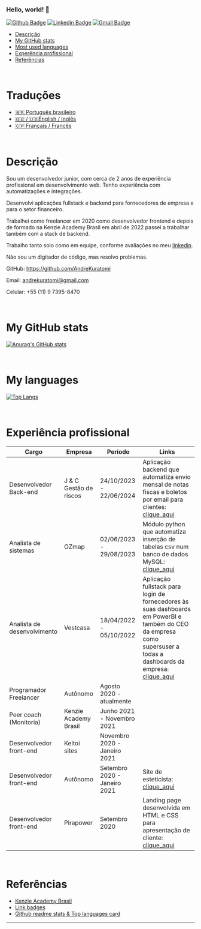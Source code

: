  ### Hello, world! 👋

[![Github Badge](https://img.shields.io/badge/-Github-000?style=flat-square&logo=Github&logoColor=white&link=https://github.com/AndreKuratomi)](https://github.com/AndreKuratomi)
[![Linkedin Badge](https://img.shields.io/badge/-LinkedIn-blue?style=flat-square&logo=Linkedin&logoColor=white&link=https://www.linkedin.com/in/andre-kuratomi/)](https://www.linkedin.com/in/andre-kuratomi/)
[![Gmail Badge](https://img.shields.io/badge/-Gmail-c14438?style=flat-square&logo=Gmail&logoColor=white&link=mailto:andrekuratomi@gmail.com)](mailto:andrekuratomi@gmail.com)

- [Descrição](#descrição)
- [My GitHub stats](#my-github-stats)
- [Most used languages](#my-languages)
- [Experência profissional](#experiência-profissional)
- [Referências](#referências)

<br>

# Traduções

- [🇧🇷 Português brasileiro](./README_pt-br.md)
- [🇬🇧 / 🇺🇸English / Inglês](https://github.com/AndreKuratomi/AndreKuratomi)
- [🇨🇵 Français / Francês](./README_fr.md)

<br>
  
# Descrição

Sou um desenvolvedor junior, com cerca de 2 anos de experiência profissional em desenvolvimento web. Tenho experiência com automatizações e integrações.

Desenvolvi aplicações fullstack e backend para fornecedores de empresa e para o setor financeiro. 

Trabalhei como freelancer em 2020 como desenvolvedor frontend e depois de formado na Kenzie Academy Brasil em abril de 2022 passei a trabalhar também com a stack de backend.

Trabalho tanto solo como em equipe, conforme avaliações no meu [linkedin](https://www.linkedin.com/in/andre-kuratomi/details/recommendations/?detailScreenTabIndex=0&locale=pt_BR).

Não sou um digitador de código, mas resolvo problemas.

GitHub:
https://github.com/AndreKuratomi

Email:
andrekuratomi@gmail.com

Celular:
+55 (11) 9 7395-8470


<br>

# My GitHub stats
[![Anurag's GitHub stats](https://github-readme-stats.vercel.app/api?username=AndreKuratomi&theme=dark)](https://github.com/anuraghazra/github-readme-stats)

<br>

# My languages
[![Top Langs](https://github-readme-stats.vercel.app/api/top-langs/?username=AndreKuratomi&layout=compact&how_icons=true&theme=dark)](https://github.com/anuraghazra/github-readme-stats)

<br>

# Experiência profissional

| Cargo| Empresa | Período | Links
| ------ | ------ |------ | ------
| Desenvolvedor Back-end | J & C Gestão de riscos | 24/10/2023 - 22/06/2024   | Aplicação backend que automatiza envio mensal de notas fiscas e boletos por email para clientes: [clique_aqui](https://github.com/AndreKuratomi/finances_mail_invoices_and_bills)
| Analista de sistemas | OZmap | 02/06/2023 - 29/08/2023  | Módulo python que automatiza inserção de tabelas csv num banco de dados MySQL: [clique_aqui](https://github.com/AndreKuratomi/tables_to_db)
| Analista de desenvolvimento | Vestcasa | 18/04/2022 - 05/10/2022  | Aplicação fullstack para login de fornecedores às suas dashboards em PowerBI e também do CEO da empresa como supersuser a todas a dashboards da empresa: [clique_aqui](https://github.com/AndreKuratomi/PrototipoLogin)
| Programador Freelancer | Autônomo | Agosto 2020 - atualmente  | 
| Peer coach (Monitoria) | Kenzie Academy Brasil | Junho 2021 - Novembro 2021 | 
| Desenvolvedor front-end | Keltoi sites | Novembro 2020 - Janeiro 2021 | 
| Desenvolvedor front-end | Autônomo | Setembro 2020 - Janeiro 2021 | Site de esteticista: [clique_aqui](https://github.com/AndreKuratomi/Beautician-website)
| Desenvolvedor front-end | Pirapower | Setembro 2020 | Landing page desenvolvida em HTML e CSS para apresentação de cliente: [clique_aqui](https://github.com/AndreKuratomi/pirapower-sketch)

<br>

# Referências
- [Kenzie Academy Brasil](https://kenzie.com.br/)
- [Link badges](https://shields.io/)
- [Github readme stats & Top languages card](https://github.com/anuraghazra/github-readme-stats)

<!--
## Translations

- [Arabic | العربية](/i18n/README.ar.md)
- [Albanian / Shqip](/i18n/README.sq.md)
- [Bangla / বাংলা](/i18n/README.bn.md)
- [Catalan / Català](/i18n/README.ca.md)
- [Danish / Dansk](/i18n/README.da.md)
- [Dutch / Nederlands](/i18n/README.nl.md)
- [English](https://github.com/supabase/supabase)
- [French / Français](/i18n/README.fr.md)
- [German / Deutsch](/i18n/README.de.md)
- [Greek / Ελληνικά](/i18n/README.gr.md)
- [Hebrew / עברית](/i18n/README.he.md)
- [Hindi / हिंदी](/i18n/README.hi.md)
- [Hungarian / Magyar](/i18n/README.hu.md)
- [Nepali / नेपाली](/i18n/README.ne.md)
- [Indonesian / Bahasa Indonesia](/i18n/README.id.md)
- [Italian / Italiano](/i18n/README.it.md)
- [Japanese / 日本語](/i18n/README.jp.md)
- [Korean / 한국어](/i18n/README.ko.md)
- [Malay / Bahasa Malaysia](/i18n/README.ms.md)
- [Norwegian (Bokmål) / Norsk (Bokmål)](/i18n/README.nb-no.md)
- [Persian / فارسی](/i18n/README.fa.md)
- [Polish / Polski](/i18n/README.pl.md)
- [Portuguese / Portuguese](/i18n/README.pt.md)
- [Portuguese (Brazilian) / Português Brasileiro](/i18n/README.pt-br.md)
- [Romanian / Română](/i18n/README.ro.md)
- [Russian / Pусский](/i18n/README.ru.md)
- [Sinhala / සිංහල](/i18n/README.si.md)
- [Spanish / Español](/i18n/README.es.md)
- [Simplified Chinese / 简体中文](/i18n/README.zh-cn.md)
- [Swedish / Svenska](/i18n/README.sv.md)
- [Thai / ไทย](/i18n/README.th.md)
- [Traditional Chinese / 繁体中文](/i18n/README.zh-tw.md)
- [Turkish / Türkçe](/i18n/README.tr.md)
- [Ukrainian / Українська](/i18n/README.uk.md)
- [Vietnamese / Tiếng Việt](/i18n/README.vi-vn.md)
- [List of translations](/i18n/languages.md) <!--- Keep only this -->

---


<!--
**AndreKuratomi/AndreKuratomi** is a ✨ _special_ ✨ repository because its `README.md` (this file) appears on your GitHub profile.

Here are some ideas to get you started:

- 🔭 I’m currently working on ...
- 🌱 I’m currently learning ...
- 👯 I’m looking to collaborate on ...
- 🤔 I’m looking for help with ...
- 💬 Ask me about ...
- 📫 How to reach me: ...
- 😄 Pronouns: ...
- ⚡ Fun fact: ...
-->
